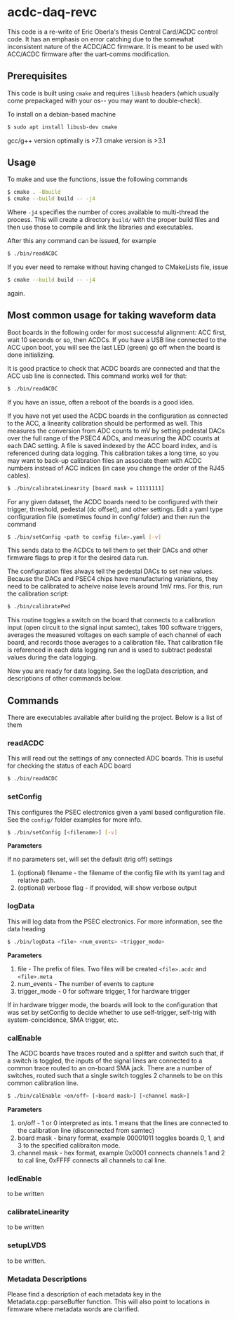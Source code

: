 # acdc-daq-revc
This code is a re-write of Eric Oberla's thesis Central Card/ACDC control code. It has an emphasis on error catching due to the somewhat inconsistent nature of the ACDC/ACC firmware. It is meant to be used with ACC/ACDC firmware after the uart-comms modification. 

## Prerequisites
This code is built using `cmake` and requires `libusb` headers (which usually come prepackaged with your os-- you may want to double-check).

To install on a debian-based machine

```bash
$ sudo apt install libusb-dev cmake
```

gcc/g++ version optimally is >7.1 
cmake version is >3.1

## Usage

To make and use the functions, issue the following commands
```bash
$ cmake . -Bbuild
$ cmake --build build -- -j4
```

Where `-j4` specifies the number of cores available to multi-thread the process. This will create a directory `build/` 
with the proper build files and then use those to compile and link the libraries and executables.

After this any command can be issued, for example

```bash
$ ./bin/readACDC
```

If you ever need to remake without having changed to CMakeLists file, issue
```bash
$ cmake --build build -- -j4
```
again.

## Most common usage for taking waveform data

Boot boards in the following order for most successful alignment:
ACC first, wait 10 seconds or so, then ACDCs. If you have a USB line
connected to the ACC upon boot, you will see the last LED (green) go
off when the board is done initializing. 

It is good practice to check that ACDC boards are connected
and that the ACC usb line is connected. This command works well for that:
```bash
$ ./bin/readACDC
```

If you have an issue, often a reboot of the boards is a good idea. 

If you have not yet used the ACDC boards in the configuration as connected
to the ACC, a linearity calibration should be performed as well. This measures
the conversion from ADC counts to mV by setting pedestal DACs over the full range
of the PSEC4 ADCs, and measuring the ADC counts at each DAC setting. A file is saved
indexed by the ACC board index, and is referenced during data logging. This calibration
takes a long time, so you may want to back-up calibration files an associate them with
ACDC numbers instead of ACC indices (in case you change the order of the RJ45 cables). 

```bash
$ ./bin/calibrateLinearity [board mask = 11111111]
```

For any given dataset, the ACDC boards need to be configured with
their trigger, threshold, pedestal (dc offset), and other settings. 
Edit a yaml type configuration file (sometimes found in config/ folder)
and then run the command

```bash
$ ./bin/setConfig <path to config file>.yaml [-v]
```

This sends data to the ACDCs to tell them to set their DACs and other
firmware flags to prep it for the desired data run. 

The configuration files always tell the pedestal DACs to set new values. 
Because the DACs and PSEC4 chips have manufacturing variations, they
need to be calibrated to acheive noise levels around 1mV rms. For this, run
the calibration script:

```bash
$ ./bin/calibratePed
```

This routine toggles a switch on the board that connects to a calibration
input (open circuit to the signal input samtec), takes 100 software triggers,
averages the measured voltages on each sample of each channel of each board, 
and records those averages to a calibration file. That calibration file
is referenced in each data logging run and is used to subtract pedestal values
during the data logging. 

Now you are ready for data logging. See the logData description, and descriptions
of other commands below. 


## Commands

There are executables available after building the project. Below is a list of them

### readACDC
This will read out the settings of any connected ADC boards. This is useful for checking the status of each ADC board
```bash
$ ./bin/readACDC
```

### setConfig
This configures the PSEC electronics given a yaml based configuration file. 
See the `config/` folder examples for more info.

```bash
$ ./bin/setConfig [<filename>] [-v] 
```

**Parameters**

If no parameters set, will set the default (trig off) settings 
1. (optional) filename - the filename of the config file with its yaml tag and relative path. 
2. (optional) verbose flag - if provided, will show verbose output

### logData
This will log data from the PSEC electronics. For more information, see the data heading
```bash
$ ./bin/logData <file> <num_events> <trigger_mode>
```
**Parameters**
1. file - The prefix of files. Two files will be created `<file>.acdc` and `<file>.meta`
2. num_events - The number of events to capture
3. trigger_mode - 0 for software trigger, 1 for hardware trigger

If in hardware trigger mode, the boards will look to the configuration that was set by
setConfig to decide whether to use self-trigger, self-trig with system-coincidence, SMA
trigger, etc. 

### calEnable
The ACDC boards have traces routed and a splitter and switch such that, 
if a switch is toggled, the inputs of the signal lines are connected to 
a common trace routed to an on-board SMA jack. There are a number of switches, 
routed such that a single switch toggles 2 channels to be on this common calibration line. 

```bash
$ ./bin/calEnable <on/off> [<board mask>] [<channel mask>]
```
**Parameters**
1. on/off - 1 or 0 interpreted as ints. 1 means that the lines are connected to the calibration line (disconnected from samtec)
2. board mask - binary format, example 00001011 toggles boards 0, 1, and 3 to the specified calibraiton mode. 
3. channel mask - hex format, example 0x0001 connects channels 1 and 2 to cal line, 0xFFFF connects all channels to cal line. 

### ledEnable
to be written

### calibrateLinearity
to be written

### setupLVDS
to be written. 

### Metadata Descriptions
Please find a description of each metadata key in the Metadata.cpp::parseBuffer function. This will also point to locations in firmware where metadata words are clarified. 